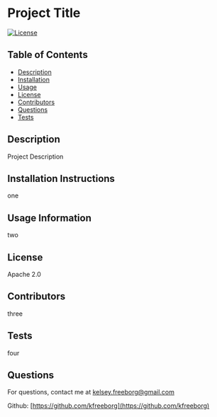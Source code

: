 
  # Project Title
  [![License](https://img.shields.io/badge/License-Apache2.0-blue.svg)](https://opensource.org/licenses/Apache2.0)

  ## Table of Contents
  * [Description](#description)
  * [Installation](#installation)
  * [Usage](#usage)
  * [License](#license)
  * [Contributors](#contributors)
  * [Questions](#questions)
  * [Tests](#tests)
   
  ## Description
  Project Description

  ## Installation Instructions
  one

  ## Usage Information
  two

  ## License
  Apache 2.0

  ## Contributors
  three

  ## Tests
  four

  ## Questions
  For questions, contact me at [kelsey.freeborg@gmail.com](kelsey.freeborg@gmail.com)

  Github: [https://github.com/kfreeborg](https://github.com/kfreeborg)
